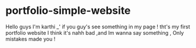 # portfolio-simple-website
Hello guys I'm karthi _' if you guy's see something in my page ! tht's my first portfolio website I think it's nahh bad ,and  Im wanna say something , Only mistakes made you !

